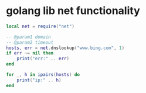 # golang lib net functionality

``` lua
local net = require("net")

-- @param1 domain
-- @param2 timeout
hosts, err = net.dnslookup("www.bing.com", 1)
if err ~= nil then
    print("err:" .. err)
end

for _, h in ipairs(hosts) do
    print("ip:" .. h)
end
```